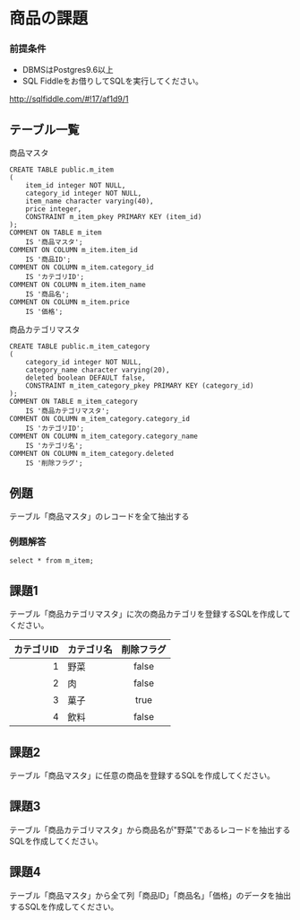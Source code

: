 # 商品の課題

### 前提条件
- DBMSはPostgres9.6以上
- SQL Fiddleをお借りしてSQLを実行してください。

http://sqlfiddle.com/#!17/af1d9/1

## テーブル一覧

商品マスタ
~~~
CREATE TABLE public.m_item
(
    item_id integer NOT NULL,
    category_id integer NOT NULL,
    item_name character varying(40),
    price integer,
    CONSTRAINT m_item_pkey PRIMARY KEY (item_id)
);
COMMENT ON TABLE m_item
    IS '商品マスタ';
COMMENT ON COLUMN m_item.item_id
    IS '商品ID';
COMMENT ON COLUMN m_item.category_id
    IS 'カテゴリID';
COMMENT ON COLUMN m_item.item_name
    IS '商品名';
COMMENT ON COLUMN m_item.price
    IS '価格';
~~~
商品カテゴリマスタ
~~~
CREATE TABLE public.m_item_category
(
    category_id integer NOT NULL,
    category_name character varying(20),
    deleted boolean DEFAULT false,
    CONSTRAINT m_item_category_pkey PRIMARY KEY (category_id)
);
COMMENT ON TABLE m_item_category
    IS '商品カテゴリマスタ';
COMMENT ON COLUMN m_item_category.category_id
    IS 'カテゴリID';
COMMENT ON COLUMN m_item_category.category_name
    IS 'カテゴリ名';
COMMENT ON COLUMN m_item_category.deleted
    IS '削除フラグ';
~~~

## 例題
テーブル「商品マスタ」のレコードを全て抽出する

### 例題解答
`select * from m_item;`

## 課題1
テーブル「商品カテゴリマスタ」に次の商品カテゴリを登録するSQLを作成してください。

| カテゴリID | カテゴリ名 | 削除フラグ |
|---:|----|:----:|
| 1 | 野菜 | false |
| 2 | 肉 | false |
| 3 | 菓子 | true |
| 4 | 飲料 | false |


## 課題2
テーブル「商品マスタ」に任意の商品を登録するSQLを作成してください。

## 課題3
テーブル「商品カテゴリマスタ」から商品名が"野菜"であるレコードを抽出するSQLを作成してください。

## 課題4
テーブル「商品マスタ」から全て列「商品ID」「商品名」「価格」のデータを抽出するSQLを作成してください。


